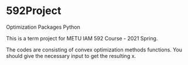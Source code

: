 # 592Project
Optimization Packages Python


This is a term project for METU IAM 592 Course - 2021 Spring. 

The codes are consisting of convex optimization methods functions. 
You should give the necessary input to get the resulting x.
